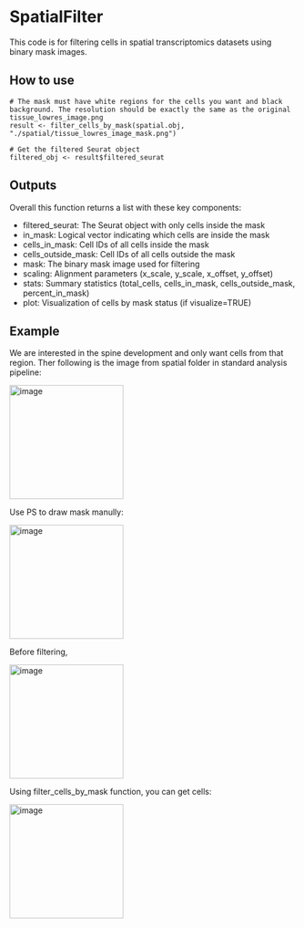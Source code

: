 # SpatialFilter


This code is for filtering cells in spatial transcriptomics datasets using binary mask images. 


## How to use

```
# The mask must have white regions for the cells you want and black background. The resolution should be exactly the same as the original tissue_lowres_image.png
result <- filter_cells_by_mask(spatial.obj, "./spatial/tissue_lowres_image_mask.png")

# Get the filtered Seurat object
filtered_obj <- result$filtered_seurat
```

## Outputs
Overall this function returns a list with these key components:

- filtered_seurat: The Seurat object with only cells inside the mask
- in_mask: Logical vector indicating which cells are inside the mask
- cells_in_mask: Cell IDs of all cells inside the mask
- cells_outside_mask: Cell IDs of all cells outside the mask
- mask: The binary mask image used for filtering
- scaling: Alignment parameters (x_scale, y_scale, x_offset, y_offset)
- stats: Summary statistics (total_cells, cells_in_mask, cells_outside_mask, percent_in_mask)
- plot: Visualization of cells by mask status (if visualize=TRUE)


## Example

We are interested in the spine development and only want cells from that region. Ther following is the image from spatial folder in standard analysis pipeline:

<img width="200" alt="image" src="https://github.com/user-attachments/assets/8dc91ab8-aae4-4063-a9b0-a7ed101d9897" />

Use PS to draw mask manully:

<img width="200" alt="image" src="https://github.com/user-attachments/assets/70e9ff08-d1fe-4e55-9e80-f308c7374ac5" />

Before filtering,

<img width="200" alt="image" src="https://github.com/user-attachments/assets/8d9a4999-e204-4780-b424-bcb04f6a9181" />


Using filter_cells_by_mask function, you can get cells:

<img width="200" alt="image" src="https://github.com/user-attachments/assets/6cc74841-010a-4273-97f0-713bfa9faa5c" />


